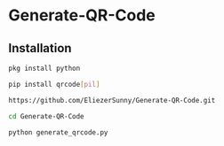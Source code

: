 # Generate-QR-Code

## Installation

```sh
pkg install python
```

```sh
pip install qrcode[pil]
```
```sh
https://github.com/EliezerSunny/Generate-QR-Code.git
```
```sh
cd Generate-QR-Code
```
```sh
python generate_qrcode.py
```

